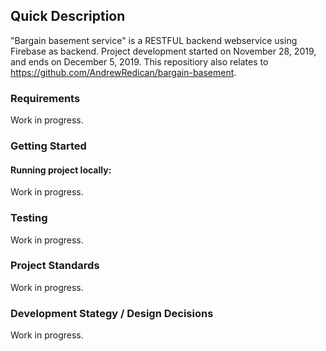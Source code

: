 ## Quick Description

"Bargain basement service" is a RESTFUL backend webservice using Firebase as backend. Project development started on November 28, 2019, and ends on December 5, 2019. This repositiory also relates to https://github.com/AndrewRedican/bargain-basement.

### Requirements

Work in progress.

### Getting Started

#### Running project locally:

Work in progress.

### Testing

Work in progress.

### Project Standards

Work in progress.

### Development Stategy / Design Decisions

Work in progress.
